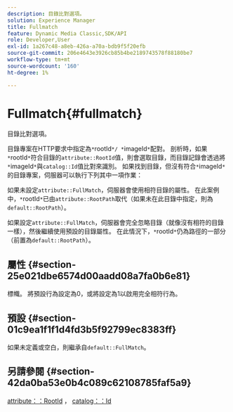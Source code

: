 ```yaml
---
description: 目錄比對選項。
solution: Experience Manager
title: Fullmatch
feature: Dynamic Media Classic,SDK/API
role: Developer,User
exl-id: 1a267c48-a8eb-426a-a70a-bdb9f5f20efb
source-git-commit: 206e4643e3926cb85b4be2189743578f88180be7
workflow-type: tm+mt
source-wordcount: '160'
ht-degree: 1%

---
```


# Fullmatch{#fullmatch}

目錄比對選項。

目錄專案在HTTP要求中指定為`*`rootId`*/ *`imageId`*`配對。 剖析時，如果`*`rootId`*`符合目錄的`attribute::RootId`值，則會選取目錄，而目錄記錄會透過將`*`imageId`*`與`catalog::Id`值比對來識別。 如果找到目錄，但沒有符合`*`imageId`*`的目錄專案，伺服器可以執行下列其中一項作業：

如果未設定`attribute::FullMatch`，伺服器會使用相符目錄的屬性。 在此案例中，`*`rootId`*`已由`attribute::RootPath`取代（如果未在此目錄中指定，則為`default::RootPath`）。

如果設定`attribute::FullMatch`，伺服器會完全忽略目錄（就像沒有相符的目錄一樣），然後繼續使用預設的目錄屬性。 在此情況下，`*`rootId`*`仍為路徑的一部分（前置為`default::RootPath`）。

## 屬性 {#section-25e021dbe6574d00aadd08a7fa0b6e81}

標幟。 將預設行為設定為0，或將設定為1以啟用完全相符行為。

## 預設 {#section-01c9ea1f1f1d4fd3b5f92799ec8383ff}

如果未定義或空白，則繼承自`default::FullMatch`。

## 另請參閱 {#section-42da0ba53e0b4c089c62108785faf5a9}

[attribute：：RootId](../../../../../is-api/image-catalog/image-serving-api-ref/c-image-catalog-reference/c-attributes-reference/r-rootid.md#reference-13653312925e4a08b90f99961d53f546) ， [catalog：：Id](/help/aem-is-ir-api/is-api/image-catalog/image-serving-api-ref/c-image-catalog-reference/c-image-svg-data-reference/c-image-data-reference/r-id-cat.md)
